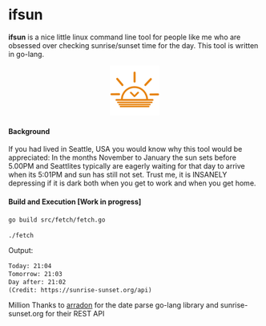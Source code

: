 # ifsun
**ifsun** is a nice little linux command line tool for people like me who are obsessed over checking sunrise/sunset time for the day. This tool is written in go-lang.

<p align="center">
  <img src="https://github.com/sudharssun/ifsun/blob/master/icons/sunset-2.jpg" width="100" height="100">
</p>

#### Background
If you had lived in Seattle, USA you would know why this tool would be appreciated: In the months November to January the sun sets before 5.00PM and Seattlites typically are eagerly waiting for that day to arrive when its 5:01PM and sun has still not set. Trust me, it is INSANELY depressing if it is dark both when you get to work and when you get home.

#### Build and Execution [Work in progress]
<code>go build src/fetch/fetch.go</code>

<code>./fetch</code>

Output:
```
Today: 21:04
Tomorrow: 21:03
Day after: 21:02
(Credit: https://sunrise-sunset.org/api)
```

Million Thanks to [arradon](https://github.com/araddon/dateparse) for the date parse go-lang library and sunrise-sunset.org for their REST API
